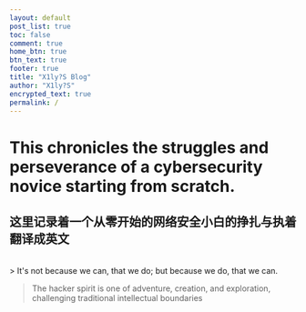 ```yaml
---
layout: default
post_list: true
toc: false
comment: true
home_btn: true
btn_text: true
footer: true
title: "X1ly?S Blog"
author: "X1ly?S"
encrypted_text: true
permalink: /
---
```


# This chronicles the struggles and perseverance of a cybersecurity novice starting from scratch.

## 这里记录着一个从零开始的网络安全小白的挣扎与执着翻译成英文

<br>
> It's not because we can, that we do; but because we do, that we can.

> The hacker spirit is one of adventure, creation, and exploration, challenging traditional intellectual boundaries
